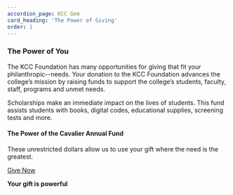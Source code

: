 ```yaml
---
accordion_page: KCC Gem
card_heading: 'The Power of Giving'
order: 1
---
```


<h3 class="typography__h3">The Power of You</h3>
<p>The KCC Foundation has many opportunities for giving that fit your philanthropic--needs. Your donation to the KCC Foundation advances the college&rsquo;s mission by raising funds to support the college&rsquo;s students, faculty, staff, programs and unmet needs.</p>
<p>Scholarships make an immediate impact on the lives of students. This fund assists students with books, digital codes, educational supplies, screening tests and more.</p>
<h4 class="typography__h4">The Power of the Cavalier Annual Fund</h4>
<p>These unrestricted dollars allow us to use your gift where the need is the greatest.</p>
<p><a class="btn btn-primary" href="../give/form/general">Give Now</a></p>
<p><strong>Your gift is powerful</strong></p>
